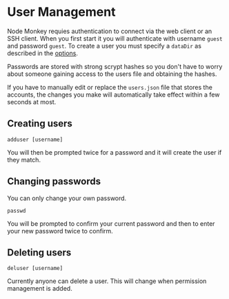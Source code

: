# User Management

Node Monkey requies authentication to connect via the web client or an SSH client. When you first start it you will authenticate with username `guest` and password `guest`. To create a user you must specify a `dataDir` as described in the [options](server.md#options).

Passwords are stored with strong scrypt hashes so you don't have to worry about someone gaining access to the users file and obtaining the hashes.

If you have to manually edit or replace the `users.json` file that stores the accounts, the changes you make will automatically take effect within a few seconds at most.

## Creating users

```
adduser [username]
```

You will then be prompted twice for a password and it will create the user if they match.


## Changing passwords

You can only change your own password.

```
passwd
```

You will be prompted to confirm your current password and then to enter your new password twice to confirm.


## Deleting users

```
deluser [username]
```

Currently anyone can delete a user. This will change when permission management is added.